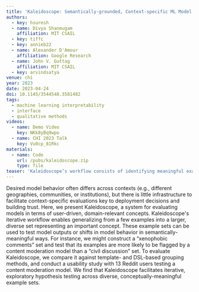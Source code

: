 ```yaml
---
title: 'Kaleidoscope: Semantically-grounded, Context-specific ML Model Evaluation'
authors:
  - key: hsuresh
  - name: Divya Shanmugam
    affiliation: MIT CSAIL
  - key: tiffc
  - key: annieb22
  - name: Alexander D'Amour
    affiliation: Google Research
  - name: John V. Guttag
    affiliation: MIT CSAIL
  - key: arvindsatya
venue: chi
year: 2023
date: 2023-04-24
doi: 10.1145/3544548.3581482
tags:
  - machine learning interpretability
  - interface
  - qualitative methods
videos:
  - name: Demo Video
    key: NKk8yBq9wpo
  - name: CHI 2023 Talk
    key: Vu0cp_81Rkc
materials:
  - name: Code
    url: /pubs/kaleidoscope.zip
    type: file
teaser: 'Kaleidoscope’s workflow consists of identifying meaningful examples, generalizing them into larger, diverse sets representing important concepts, and using these concepts to specify and test model behavior.'
---
```

Desired model behavior often differs across contexts (e.g., different geographies, communities, or institutions), but there is little infrastructure to facilitate context-specific evaluations key to deployment decisions and building trust. Here, we present Kaleidoscope, a system for evaluating models in terms of user-driven, domain-relevant concepts. Kaleidoscope's iterative workflow enables generalizing from a few examples into a larger, diverse set representing an important concept. These example sets can be used to test model outputs or shifts in model behavior in semantically-meaningful ways. For instance, we might construct a “xenophobic comments” set and test that its examples are more likely to be flagged by a content moderation model than a “civil discussion” set. To evaluate Kaleidoscope, we compare it against template- and DSL-based grouping methods, and conduct a usability study with 13 Reddit users testing a content moderation model. We find that Kaleidoscope facilitates iterative, exploratory hypothesis testing across diverse, conceptually-meaningful example sets.
